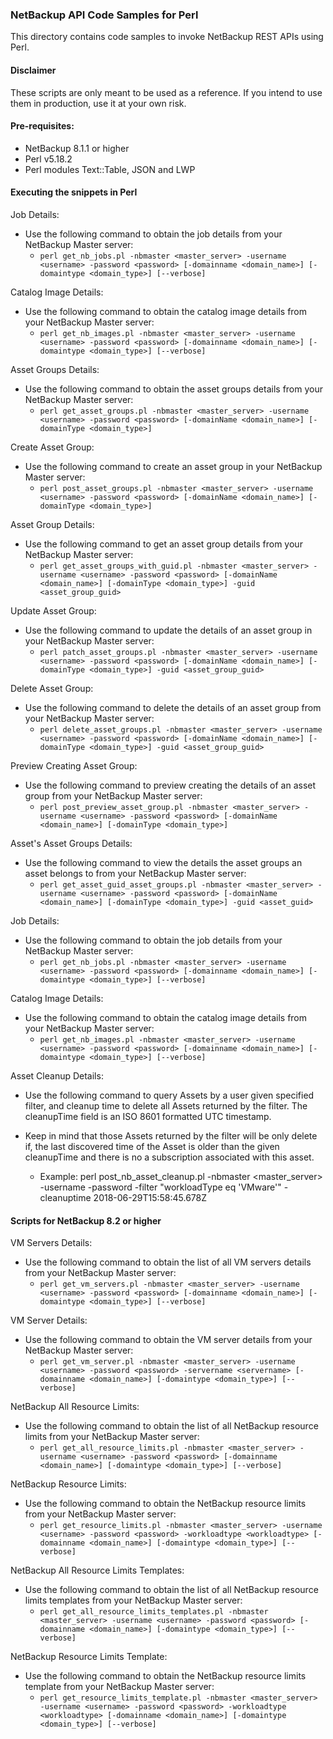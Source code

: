 ### NetBackup API Code Samples for Perl

This directory contains code samples to invoke NetBackup REST APIs using Perl.

#### Disclaimer

These scripts are only meant to be used as a reference. If you intend to use them in production, use it at your own risk.

#### Pre-requisites:

- NetBackup 8.1.1 or higher
- Perl v5.18.2
- Perl modules Text::Table, JSON and LWP

#### Executing the snippets in Perl

Job Details:

- Use the following command to obtain the job details from your NetBackup Master server:
  - `perl get_nb_jobs.pl -nbmaster <master_server> -username <username> -password <password> [-domainname <domain_name>] [-domaintype <domain_type>] [--verbose]`


Catalog Image Details:

- Use the following command to obtain the catalog image details from your NetBackup Master server:
  - `perl get_nb_images.pl -nbmaster <master_server> -username <username> -password <password> [-domainname <domain_name>] [-domaintype <domain_type>] [--verbose]`

Asset Groups Details:

- Use the following command to obtain the asset groups details from your NetBackup Master server:
  - `perl get_asset_groups.pl -nbmaster <master_server> -username <username> -password <password> [-domainName <domain_name>] [-domainType <domain_type>]`

Create Asset Group:

- Use the following command to create an asset group in your NetBackup Master server:
  - `perl post_asset_groups.pl -nbmaster <master_server> -username <username> -password <password> [-domainName <domain_name>] [-domainType <domain_type>]`

Asset Group Details:

- Use the following command to get an asset group details from your NetBackup Master server:
  - `perl get_asset_groups_with_guid.pl -nbmaster <master_server> -username <username> -password <password> [-domainName <domain_name>] [-domainType <domain_type>] -guid <asset_group_guid>`

Update Asset Group:

- Use the following command to update the details of an asset group in your NetBackup Master server:
  - `perl patch_asset_groups.pl -nbmaster <master_server> -username <username> -password <password> [-domainName <domain_name>] [-domainType <domain_type>] -guid <asset_group_guid>`

Delete Asset Group:

- Use the following command to delete the details of an asset group from your NetBackup Master server:
  - `perl delete_asset_groups.pl -nbmaster <master_server> -username <username> -password <password> [-domainName <domain_name>] [-domainType <domain_type>] -guid <asset_group_guid>`

Preview Creating Asset Group:

- Use the following command to preview creating the details of an asset group from your NetBackup Master server:
  - `perl post_preview_asset_group.pl -nbmaster <master_server> -username <username> -password <password> [-domainName <domain_name>] [-domainType <domain_type>]`

Asset's Asset Groups Details:

- Use the following command to view the details the asset groups an asset belongs to from your NetBackup Master server:
  - `perl get_asset_guid_asset_groups.pl -nbmaster <master_server> -username <username> -password <password> [-domainName <domain_name>] [-domainType <domain_type>] -guid <asset_guid>`

Job Details:

- Use the following command to obtain the job details from your NetBackup Master server:
  - `perl get_nb_jobs.pl -nbmaster <master_server> -username <username> -password <password> [-domainname <domain_name>] [-domaintype <domain_type>] [--verbose]`


Catalog Image Details:

- Use the following command to obtain the catalog image details from your NetBackup Master server:
  - `perl get_nb_images.pl -nbmaster <master_server> -username <username> -password <password> [-domainname <domain_name>] [-domaintype <domain_type>] [--verbose]`


Asset Cleanup Details:
- Use the following command to query Assets by a user given specified filter, and cleanup time to delete all Assets returned by the filter. The cleanupTime field is an 
ISO 8601 formatted UTC timestamp.
- Keep in mind that those Assets returned by the filter will be only delete if, the last discovered time of the Asset is older than the given cleanupTime and there is 
no a subscription associated with this asset.

  - Example: perl post_nb_asset_cleanup.pl -nbmaster <master_server> -username <username> -password <pass> -filter "workloadType eq 'VMware'" -cleanuptime 2018-06-29T15:58:45.678Z

#### Scripts for NetBackup 8.2 or higher

VM Servers Details:

- Use the following command to obtain the list of all VM servers details from your NetBackup Master server:
  - `perl get_vm_servers.pl -nbmaster <master_server> -username <username> -password <password> [-domainname <domain_name>] [-domaintype <domain_type>] [--verbose]`

VM Server Details:

- Use the following command to obtain the VM server details from your NetBackup Master server:
  - `perl get_vm_server.pl -nbmaster <master_server> -username <username> -password <password> -servername <servername> [-domainname <domain_name>] [-domaintype <domain_type>] [--verbose]`

NetBackup All Resource Limits:

- Use the following command to obtain the list of all NetBackup resource limits from your NetBackup Master server:
  - `perl get_all_resource_limits.pl -nbmaster <master_server> -username <username> -password <password> [-domainname <domain_name>] [-domaintype <domain_type>] [--verbose]`

NetBackup Resource Limits:

- Use the following command to obtain the NetBackup resource limits from your NetBackup Master server:
  - `perl get_resource_limits.pl -nbmaster <master_server> -username <username> -password <password> -workloadtype <workloadtype> [-domainname <domain_name>] [-domaintype <domain_type>] [--verbose]`

NetBackup All Resource Limits Templates:

- Use the following command to obtain the list of all NetBackup resource limits templates from your NetBackup Master server:
  - `perl get_all_resource_limits_templates.pl -nbmaster <master_server> -username <username> -password <password> [-domainname <domain_name>] [-domaintype <domain_type>] [--verbose]`

NetBackup Resource Limits Template:

- Use the following command to obtain the NetBackup resource limits template from your NetBackup Master server:
  - `perl get_resource_limits_template.pl -nbmaster <master_server> -username <username> -password <password> -workloadtype <workloadtype> [-domainname <domain_name>] [-domaintype <domain_type>] [--verbose]`
